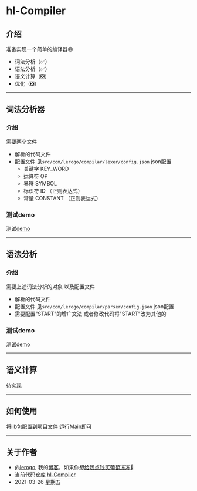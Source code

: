 # hl-Compiler #

## 介绍 ##
准备实现一个简单的编译器😄
  - 词法分析（✅）
  - 语法分析（✅）
  - 语义计算（❎）
  - 优化（❎）

---

## 词法分析器 ##
### 介绍 ###
需要两个文件
 - 解析的代码文件
 - 配置文件 见`src/com/lerogo/compilar/lexer/config.json` json配置
   - 关键字 KEY_WORD
   - 运算符 OP
   - 界符 SYMBOL
   - 标识符 ID （正则表达式）
   - 常量 CONSTANT （正则表达式）

### 测试demo ###
[测试demo](https://github.com/lerogo/hl-compiler/blob/master/src/com/lerogo/compilar/lexer/README.md "测试demo")

---

## 语法分析 ##
### 介绍 ###
需要上述词法分析的对象 以及配置文件
- 解析的代码文件
- 配置文件 见`src/com/lerogo/compilar/parser/config.json` json配置
- 需要配置"START"的增广文法 或者修改代码将"START"改为其他的

### 测试demo ###
[测试demo](https://github.com/lerogo/hl-compiler/blob/master/src/com/lerogo/compilar/parser/README.md "测试demo")

---

## 语义计算 ##
待实现

---

## 如何使用 ##
将lib包配置到项目文件 运行Main即可

---

## 关于作者 ##
- [@lerogo](https://github.com/lerogo/ "@lerogo"), 我的[博客](https://blog.lerogo.com/)，如果你想[给我点钱买葡萄冻冻](https://pay.lerogo.com/)🤣
- 当前代码仓库 [hl-Compiler](https://github.com/lerogo/hl-compiler)
- 2021-03-26 星期五
